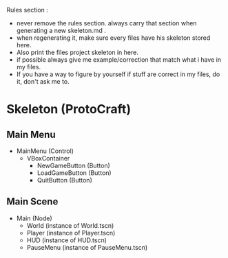Rules section :
- never remove the rules section. always carry that section when generating a new skeleton.md .
- when regenerating it, make sure every files have his skeleton stored here. 
- Also print the files project skeleton in here.
- if possible always give me example/correction that match what i have in my files.
- If you have a way to figure by yourself if stuff are correct in my files, do it, don't ask me to.

# Skeleton (ProtoCraft)

## Main Menu
- MainMenu (Control)
  - VBoxContainer
    - NewGameButton (Button)
    - LoadGameButton (Button)
    - QuitButton (Button)

## Main Scene
- Main (Node)
  - World (instance of World.tscn)
  - Player (instance of Player.tscn)
  - HUD (instance of HUD.tscn)
  - PauseMenu (instance of PauseMenu.tscn)
